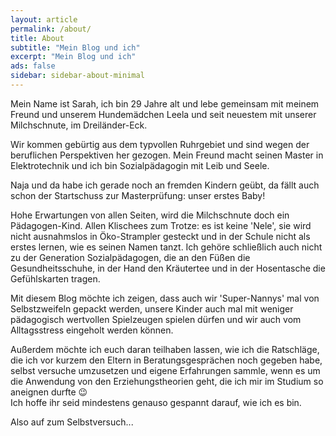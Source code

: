 ```yaml
---
layout: article
permalink: /about/
title: About
subtitle: "Mein Blog und ich"
excerpt: "Mein Blog und ich"
ads: false
sidebar: sidebar-about-minimal
---
```

Mein Name ist Sarah, ich bin 29 Jahre alt und lebe gemeinsam mit meinem Freund und unserem Hundemädchen Leela und seit neuestem mit unserer Milchschnute, im Dreiländer-Eck.

Wir kommen gebürtig aus dem typvollen Ruhrgebiet und sind wegen der beruflichen Perspektiven her gezogen.
Mein Freund macht seinen Master in Elektrotechnik und ich bin Sozialpädagogin mit Leib und Seele.

Naja und da habe ich gerade noch an fremden Kindern geübt, da fällt auch schon der Startschuss zur Masterprüfung: unser erstes Baby!

Hohe Erwartungen von allen Seiten, wird die Milchschnute doch ein Pädagogen-Kind. Allen Klischees zum Trotze: es ist keine 'Nele', sie wird nicht ausnahmslos in Öko-Strampler gesteckt und in der Schule nicht als erstes lernen, wie es seinen Namen tanzt.
Ich gehöre schließlich auch nicht zu der Generation Sozialpädagogen, die an den Füßen die Gesundheitsschuhe, in der Hand den Kräutertee und in der Hosentasche die Gefühlskarten tragen.

Mit diesem Blog möchte ich zeigen, dass auch wir 'Super-Nannys' mal von Selbstzweifeln gepackt werden, unsere Kinder auch mal mit weniger pädagogisch wertvollen Spielzeugen spielen dürfen und wir auch vom Alltagsstress eingeholt werden können.

Außerdem möchte ich euch daran teilhaben lassen, wie ich die Ratschläge, die ich vor kurzem den Eltern in Beratungsgesprächen noch gegeben habe, selbst versuche umzusetzen und eigene Erfahrungen sammle, wenn es um die Anwendung von den Erziehungstheorien geht, die ich mir im Studium so aneignen durfte :wink:  
Ich hoffe ihr seid mindestens genauso gespannt darauf, wie ich es bin.

Also auf zum Selbstversuch...